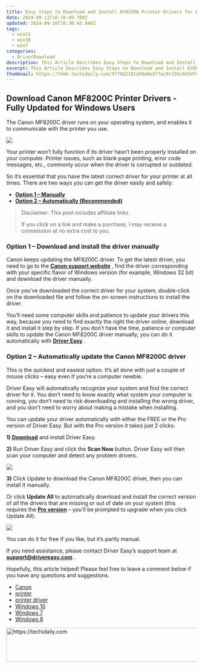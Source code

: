 ```yaml
---
title: Easy Steps to Download and Install KYOCERA Printer Drivers for Windows Users
date: 2024-09-11T16:16:49.708Z
updated: 2024-09-16T16:30:43.846Z
tags:
  - win11
  - win10
  - win7
categories:
  - DriverDownload
description: This Article Describes Easy Steps to Download and Install KYOCERA Printer Drivers for Windows Users
excerpt: This Article Describes Easy Steps to Download and Install KYOCERA Printer Drivers for Windows Users
thumbnail: https://thmb.techidaily.com/9f78d218ca56a8e977ac9c156c6d3df029b653f49542887406f9b6531aa186a8.jpg
---
```


## Download Canon MF8200C Printer Drivers - Fully Updated for Windows Users

The Canon MF8200C driver runs on your operating system, and enables it to communicate with the printer you use.

![](https://images.drivereasy.com/wp-content/uploads/2019/11/2019-11-27_17-52-41.jpg)

 Your printer won’t fully function if its driver hasn’t been properly installed on your computer. Printer issues, such as blank page printing, error code messages, etc., commonly occur when the driver is corrupted or outdated.

 So it’s essential that you have the latest correct driver for your printer at all times. There are two ways you can get the driver easily and safely:

* **[Option 1 – Manually](https://tools.techidaily.com/drivereasy/download/)**
* **[Option 2 – Automatically (Recommended)](https://www.drivereasy.com/knowledge/canon-mf8200c-driver-download-for-windows-7-8-10/#b)**

>  Disclaimer: This post includes affiliate links
>
>  If you click on a link and make a purchase, I may receive a commission at no extra cost to you.
>

### **Option 1 – Download and install the driver manually**

 Canon keeps updating the MF8200C driver. To get the latest driver, you need to go to the **[Canon support website](https://www.canon-europe.com/support/)**  , find the driver corresponding with your specific flavor of Windows version (for example, Windows 32 bit) and download the driver manually.

 Once you’ve downloaded the correct driver for your system, double-click on the downloaded file and follow the on-screen instructions to install the driver.

 You’ll need some computer skills and patience to update your drivers this way, because you need to find exactly the right the driver online, download it and install it step by step. If you don’t have the time, patience or computer skills to update the Canon MF8200C driver manually, you can do it automatically with **[Driver Easy](https://tools.techidaily.com/drivereasy/download/)**  .

### **Option 2 – Automatically update**  the Canon MF8200C driver

 This is the quickest and easiest option. It’s all done with just a couple of mouse clicks – easy even if you’re a computer newbie.

 Driver Easy will automatically recognize your system and find the correct driver for it. You don’t need to know exactly what system your computer is running, you don’t need to risk downloading and installing the wrong driver, and you don’t need to worry about making a mistake when installing.

 You can update your driver automatically with either the FREE or the Pro version of Driver Easy. But with the Pro version it takes just 2 clicks:

 **1)[](https://tools.techidaily.com/drivereasy/download/) [Download](https://tools.techidaily.com/drivereasy/download/)**  and install Driver Easy.

**2)** Run Driver Easy and click the **Scan Now** button. Driver Easy will then scan your computer and detect any problem drivers.

![](https://images.drivereasy.com/wp-content/uploads/2019/11/2019-11-27_17-53-47.jpg)

**3)**  Click Update to download the Canon MF8200C driver, then you can install it manually.

 Or click **Update All** to automatically download and install the correct version of _all_ the drivers that are missing or out of date on your system (this requires the **[Pro version](https://tools.techidaily.com/drivereasy/download/)** [](https://tools.techidaily.com/drivereasy/download/) – you’ll be prompted to upgrade when you click Update All).

![](https://images.drivereasy.com/wp-content/uploads/2019/11/2019-11-27_17-53-56.jpg)

 You can do it for free if you like, but it’s partly manual.

 If you need assistance, please contact Driver Easy’s support team at [**support@drivereasy.com**](https://tools.techidaily.com/drivereasy/download/) .

 Hopefully, this article helped! Please feel free to leave a comment below if you have any questions and suggestions.

* [Canon](https://tools.techidaily.com/drivereasy/download/)
* [printer](https://tools.techidaily.com/drivereasy/download/)
* [printer driver](https://tools.techidaily.com/drivereasy/download/)
* [Windows 10](https://tools.techidaily.com/drivereasy/download/)
* [Windows 7](https://tools.techidaily.com/drivereasy/download/)
* [Windows 8](https://tools.techidaily.com/drivereasy/download/)

<ins class="adsbygoogle"
     style="display:block"
     data-ad-format="autorelaxed"
     data-ad-client="ca-pub-7571918770474297"
     data-ad-slot="1223367746"></ins>

<ins class="adsbygoogle"
     style="display:block"
     data-ad-client="ca-pub-7571918770474297"
     data-ad-slot="8358498916"
     data-ad-format="auto"
     data-full-width-responsive="true"></ins>



<!-- affiliate ads begin -->
<a href="https://ephamedtechinc.pxf.io/c/5597632/2135473/26400" target="_top" id="2135473">
  <img src="//a.impactradius-go.com/display-ad/26400-2135473" border="0" alt="https://techidaily.com" width="728" height="90"/>
</a>
<img height="0" width="0" src="https://ephamedtechinc.pxf.io/i/5597632/2135473/26400" style="position:absolute;visibility:hidden;" border="0" />
<!-- affiliate ads end -->


